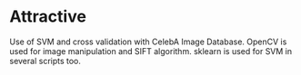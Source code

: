 # Attractive
Use of SVM and cross validation with CelebA Image Database.
OpenCV is used for image manipulation and SIFT algorithm.
sklearn is used for SVM in several scripts too.

